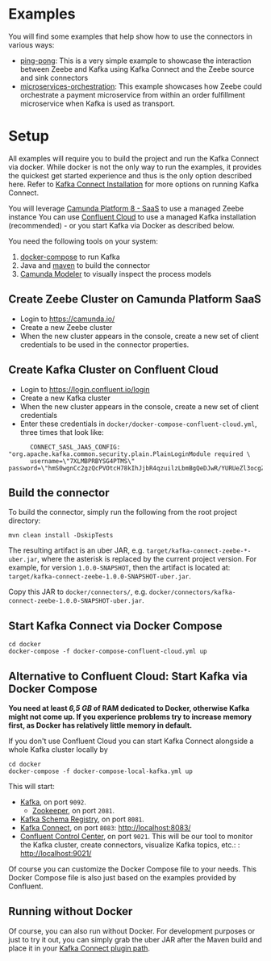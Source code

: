 # Examples

You will find some examples that help show how to use the connectors in various
ways:

* [ping-pong](ping-pong/): This is a very simple example to showcase the interaction between Zeebe and Kafka using Kafka Connect and the Zeebe source and sink connectors
* [microservices-orchestration](microservices-orchestration/): This example showcases how Zeebe could orchestrate a payment microservice from within an order fulfillment microservice when Kafka is used as transport.


# Setup

All examples will require you to build the project and run the Kafka Connect via docker. While docker is not the only way to run the examples, it provides the quickest get started experience and thus is the only option described here. Refer to [Kafka Connect Installation](https://docs.confluent.io/3.1.2/connect/userguide.html) for more options on running Kafka Connect.

You will leverage [Camunda Platform 8 - SaaS](https://camunda.com/get-started/) to use a managed Zeebe instance
You can use [Confluent Cloud](https://www.confluent.io/confluent-cloud/) to use a managed Kafka installation (recommended) - or you start Kafka via Docker as described below.

You need the following tools on your system:

1. [docker-compose](https://docs.docker.com/compose/) to run Kafka
1. Java and [maven](https://maven.apache.org/) to build the connector
1. [Camunda Modeler](https://camunda.com/download/modeler/) to visually inspect the process models


## Create Zeebe Cluster on Camunda Platform SaaS

* Login to https://camunda.io/
* Create a new Zeebe cluster
* When the new cluster appears in the console, create a new set of client credentials to be used in the connector properties.

## Create Kafka Cluster on Confluent Cloud

* Login to https://login.confluent.io/login
* Create a new Kafka cluster
* When the new cluster appears in the console, create a new set of client credentials
* Enter these credentials in `docker/docker-compose-confluent-cloud.yml`, three times that look like:

```
      CONNECT_SASL_JAAS_CONFIG: "org.apache.kafka.common.security.plain.PlainLoginModule required \
      username=\"7XLMBPRBYSG4PTMS\" password=\"hmS0wgnCc2gzQcPVOtcH78kIhJjbR4qzuilzLbmBgQeDJwR/YURUeZl3ocgZrgLS\";"
```

## Build the connector

To build the connector, simply run the following from the root project directory:

```shell
mvn clean install -DskipTests
```

The resulting artifact is an uber JAR, e.g. `target/kafka-connect-zeebe-*-uber.jar`, where the asterisk is replaced by the current project version. For example, for version `1.0.0-SNAPSHOT`, then the artifact is located at: `target/kafka-connect-zeebe-1.0.0-SNAPSHOT-uber.jar`.

Copy this JAR to `docker/connectors/`, e.g. `docker/connectors/kafka-connect-zeebe-1.0.0-SNAPSHOT-uber.jar`.

## Start Kafka Connect via Docker Compose

```shell
cd docker
docker-compose -f docker-compose-confluent-cloud.yml up
```


## Alternative to Confluent Cloud: Start Kafka via Docker Compose

**You need at least *6,5 GB* of RAM dedicated to Docker, otherwise Kafka might not come up. If you experience problems try to increase memory first, as Docker has relatively little memory in default.**

If you don't use Confluent Cloud you can start Kafka Connect alongside a whole Kafka cluster locally by

```shell
cd docker
docker-compose -f docker-compose-local-kafka.yml up
```

This will start:

- [Kafka](https://kafka.apache.org/), on port `9092`.
    - [Zookeeper](https://zookeeper.apache.org/), on port `2081`.
- [Kafka Schema Registry](https://docs.confluent.io/current/schema-registry/index.html), on port `8081`.
- [Kafka Connect](https://docs.confluent.io/current/connect/index.html), on port `8083`: [http://localhost:8083/](http://localhost:8083/)
- [Confluent Control Center](https://www.confluent.io/confluent-control-center/), on port `9021`. This will be our tool to monitor the Kafka cluster, create connectors, visualize Kafka topics, etc.: : [http://localhost:9021/](http://localhost:9021/)

Of course you can customize the Docker Compose file to your needs. This Docker Compose file is also just based on the examples provided by Confluent.


## Running without Docker

Of course, you can also run without Docker. For development purposes or just to try it out, you can simply grab the  uber JAR after the Maven build and place it in your [Kafka Connect plugin path](https://docs.confluent.io/current/connect/userguide.html#installing-plugins).
